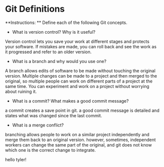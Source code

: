 # Git Definitions

**Instructions: ** Define each of the following Git concepts.

* What is version control?  Why is it useful?

Version control lets you save your work at different stages and protects your software.  If mistakes are made, you can roll back and see the work as it progressed and refer to an older version.

* What is a branch and why would you use one?

A branch allows edits of software to be made without touching the original version.  Multiple changes can be made to a project and then merged to the original, so multiple people can work on different parts of a project at the same time. You can experiment and work on a project without worrying about ruining it.

* What is a commit? What makes a good commit message?

a commit creates a save point in git.  a good commit message is detailed and states what was changed since the last commit.

* What is a merge conflict?

branching allows people to work on a similar project independently and merge them back to an original version.  however, sometimes, independent workers can change the same part of the original, and git does not know which one is the correct change to integrate.

hello tyler!